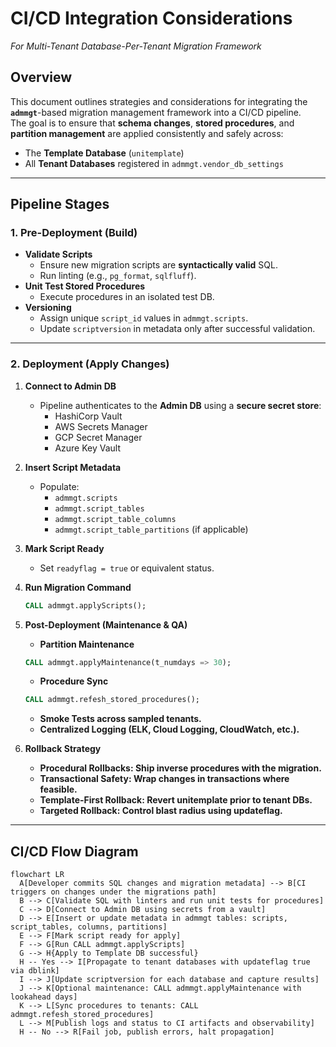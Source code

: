 # CI/CD Integration Considerations  
_For Multi-Tenant Database-Per-Tenant Migration Framework_

## Overview
This document outlines strategies and considerations for integrating the **`admmgt`**-based migration management framework into a CI/CD pipeline.  
The goal is to ensure that **schema changes**, **stored procedures**, and **partition management** are applied consistently and safely across:

- The **Template Database** (`unitemplate`)
- All **Tenant Databases** registered in `admmgt.vendor_db_settings`

---

## Pipeline Stages

### 1. **Pre-Deployment (Build)**
- **Validate Scripts**  
  - Ensure new migration scripts are **syntactically valid** SQL.
  - Run linting (e.g., `pg_format`, `sqlfluff`).
- **Unit Test Stored Procedures**  
  - Execute procedures in an isolated test DB.
- **Versioning**  
  - Assign unique `script_id` values in `admmgt.scripts`.
  - Update `scriptversion` in metadata only after successful validation.

---

### 2. **Deployment (Apply Changes)**
1. **Connect to Admin DB**
   - Pipeline authenticates to the **Admin DB** using a **secure secret store**:
     - HashiCorp Vault  
     - AWS Secrets Manager  
     - GCP Secret Manager  
     - Azure Key Vault  
2. **Insert Script Metadata**
   - Populate:
     - `admmgt.scripts`
     - `admmgt.script_tables`
     - `admmgt.script_table_columns`
     - `admmgt.script_table_partitions` (if applicable)
3. **Mark Script Ready**
   - Set `readyflag = true` or equivalent status.
4. **Run Migration Command**
   ```sql
   CALL admmgt.applyScripts();
   ```

5. **Post-Deployment (Maintenance & QA)**
   - **Partition Maintenance**       
    ```sql        
   CALL admmgt.applyMaintenance(t_numdays => 30);    
   ```   
   - **Procedure Sync**       
   ```sql       
   CALL admmgt.refesh_stored_procedures();
   ```
   - **Smoke Tests across sampled tenants.**
   - **Centralized Logging (ELK, Cloud Logging, CloudWatch, etc.).**

6. **Rollback Strategy**
   - **Procedural Rollbacks: Ship inverse procedures with the migration.**
   - **Transactional Safety: Wrap changes in transactions where feasible.**
   - **Template-First Rollback: Revert unitemplate prior to tenant DBs.**
   - **Targeted Rollback: Control blast radius using updateflag.**
---

## CI/CD Flow Diagram

```mermaid
flowchart LR
  A[Developer commits SQL changes and migration metadata] --> B[CI triggers on changes under the migrations path]
  B --> C[Validate SQL with linters and run unit tests for procedures]
  C --> D[Connect to Admin DB using secrets from a vault]
  D --> E[Insert or update metadata in admmgt tables: scripts, script_tables, columns, partitions]
  E --> F[Mark script ready for apply]
  F --> G[Run CALL admmgt.applyScripts]
  G --> H{Apply to Template DB successful}
  H -- Yes --> I[Propagate to tenant databases with updateflag true via dblink]
  I --> J[Update scriptversion for each database and capture results]
  J --> K[Optional maintenance: CALL admmgt.applyMaintenance with lookahead days]
  K --> L[Sync procedures to tenants: CALL admmgt.refesh_stored_procedures]
  L --> M[Publish logs and status to CI artifacts and observability]
  H -- No --> R[Fail job, publish errors, halt propagation]